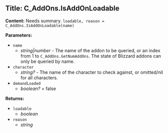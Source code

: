 ## Title: C_AddOns.IsAddOnLoadable

**Content:**
Needs summary.
`loadable, reason = C_AddOns.IsAddOnLoadable(name)`

**Parameters:**
- `name`
  - *string|number* - The name of the addon to be queried, or an index from 1 to `C_AddOns.GetNumAddOns`. The state of Blizzard addons can only be queried by name.
- `character`
  - *string?* - The name of the character to check against, or omitted/nil for all characters.
- `demandLoaded`
  - *boolean?* = false

**Returns:**
- `loadable`
  - *boolean*
- `reason`
  - *string*